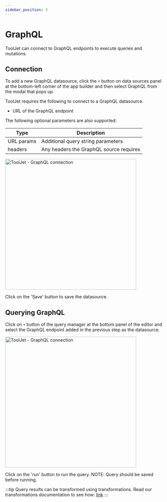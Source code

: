 ```yaml
---
sidebar_position: 3
---
```


# GraphQL


ToolJet can connect to GraphQL endpoints to execute queries and mutations.

## Connection

To add a new GraphQL datasource, click the `+` button on  data sources panel at the bottom-left corner of the app builder and then select GraphQL from the modal that pops up.

ToolJet requires the following to connect to a GraphQL datasource.

- URL of the GraphQL endpoint

The following optional parameters are also supported:

   | Type         | Description |
   | -----------  | ----------- |
   | URL params   | Additional query string parameters|
   | headers      | Any headers the GraphQL source requires|



<img class="screenshot-full" src="/img/datasource-reference/graphql/add-source.gif" alt="ToolJet - GraphQL connection" height="420"/>

Click on the 'Save' button to save the datasource.

## Querying GraphQL
Click on `+` button of the query manager at the bottom panel of the editor and select the GraphQL endpoint added in the previous step as the datasource. 

<img class="screenshot-full" src="/img/datasource-reference/graphql-query.png" alt="ToolJet - GraphQL connection" height="420"/>

Click on the 'run' button to run the query. NOTE: Query should be saved before running.

:::tip
Query results can be transformed using transformations. Read our transformations documentation to see how: [link](/tutorial/transformations)
:::